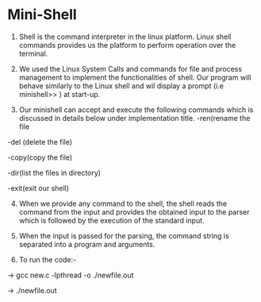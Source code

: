 # Mini-Shell

1. Shell is the command interpreter in the linux platform. Linux shell commands provides us the platform to perform operation over the terminal.

2. We used the Linux System Calls and commands for file and process management to implement the functionalities of shell. Our program will behave similarly to the Linux shell and wil display a prompt (i.e minishell>> ) at start-up.

3. Our minishell can accept and execute the following commands which is discussed in details below under implementation title.   -ren(rename the file

-del (delete the file)

-copy(copy the file)

-dir(list the files in directory)

-exit(exit our shell)

4. When we provide any command to the shell, the shell reads the command from the input and provides the obtained input to the parser which is followed by the execution of the standard input.

5. When the input is passed for the parsing, the command string is separated into a program and arguments.

6. To run the code:-

-> gcc new.c -lpthread -o ./newfile.out

-> ./newfile.out
